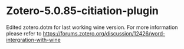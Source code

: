 # Zotero-5.0.85-citiation-plugin
Edited zotero.dotm for last working wine version.
For more information please refer to
https://forums.zotero.org/discussion/12426/word-intergration-with-wine
